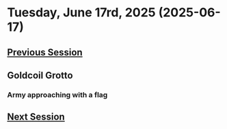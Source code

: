 # Tuesday, June 17rd, 2025 (2025-06-17)

## [Previous Session](./2025-06-10.md)

## Goldcoil Grotto

### Army approaching with a flag



## [Next Session](./2025-06-24.md)
